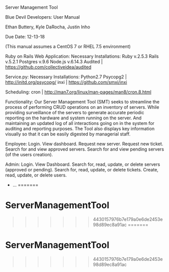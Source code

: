 




Server Management Tool

Blue Devil Developers: User Manual

Ethan Buttery, Kyle DaRocha, Justin Inho

Due Date: 12-13-18

















(This manual assumes a CentOS 7 or RHEL 7.5 environment)

Ruby on Rails Web Application:
Necessary Installations:
Ruby v.2.5.3
Rails v.5.2.1
Postgres v.9.6
Node.js v.6.14.3 
Audited | https://github.com/collectiveidea/audited

Service.py:
Necessary Installations:
Python2.7
Psycopg2 | http://initd.org/psycopg/
inxi | https://github.com/smxi/inxi

Scheduling:
cron | http://man7.org/linux/man-pages/man8/cron.8.html

Functionality:
Our Server Management Tool (SMT) seeks to streamline the process of performing CRUD operations on an inventory of servers. While providing surveillance of the servers to generate accurate periodic reporting on the hardware and system running on the server. And maintaining an updated log of all interactions going on in the system for auditing and reporting purposes. The Tool also displays key information visually so that it can be easily digested by managerial staff.
  
Employee:
Login.
View dashboard.
Request new server.
Request new ticket.
Search for and view approved servers.
Search for and view pending servers (of the users creation).

Admin:
Login.
View Dashboard.
Search for, read, update, or delete servers (approved or pending).
Search for, read, update, or delete tickets.
Create, read, update, or delete users.
* ...
=======
# ServerManagementTool
>>>>>>> 4430157976b7e179a0e6de2453e98d89ec8a91ac
=======
# ServerManagementTool
>>>>>>> 4430157976b7e179a0e6de2453e98d89ec8a91ac
